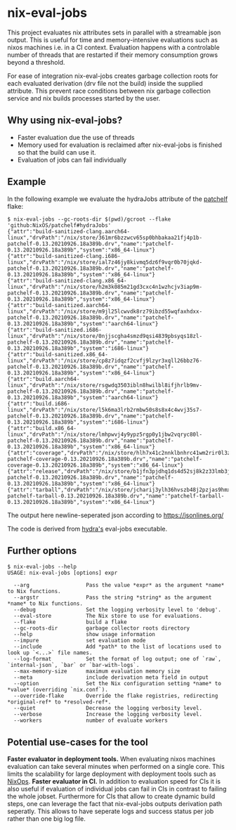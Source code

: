 # nix-eval-jobs

This project evaluates nix attributes sets in parallel with a streamable json output.
This is useful for time and memory-intensive evaluations such as nixos machines i.e. in a CI context.
Evaluation happens with a controlable number of threads that are restarted if
their memory consumption grows beyond a threshold.

For ease of integration nix-eval-jobs creates garbage collection roots for each
evaluated derivation (drv file not the build) inside the supplied attribute.
This prevent race conditions between nix garbage collection service and nix
builds processes started by the user.

## Why using nix-eval-jobs?

- Faster evaluation due the use of threads
- Memory used for evaluation is reclaimed after nix-eval-jobs is finished so that the build can use it.
- Evaluation of jobs can fail individually

## Example

In the following example we evaluate the hydraJobs attribute of the [patchelf](https://github.com/NixOS/patchelf) flake:

```console
$ nix-eval-jobs --gc-roots-dir $(pwd)/gcroot --flake 'github:NixOS/patchelf#hydraJobs'
{"attr":"build-sanitized-clang.aarch64-linux","drvPath":"/nix/store/361mr6bzzwcv65sp0bhbakaa21fj4p1b-patchelf-0.13.20210926.18a389b.drv","name":"patchelf-0.13.20210926.18a389b","system":"x86_64-linux"}
{"attr":"build-sanitized-clang.i686-linux","drvPath":"/nix/store/ial7z46jy8kivmq5dz6f9vqr0b70jqkd-patchelf-0.13.20210926.18a389b.drv","name":"patchelf-0.13.20210926.18a389b","system":"x86_64-linux"}
{"attr":"build-sanitized-clang.x86_64-linux","drvPath":"/nix/store/h2m3k085m21gd3cxc4n1wzhcjv3iap9m-patchelf-0.13.20210926.18a389b.drv","name":"patchelf-0.13.20210926.18a389b","system":"x86_64-linux"}
{"attr":"build-sanitized.aarch64-linux","drvPath":"/nix/store/m9jl25lcwvdk8rz79ibzd55wqfaxhdxx-patchelf-0.13.20210926.18a389b.drv","name":"patchelf-0.13.20210926.18a389b","system":"aarch64-linux"}
{"attr":"build-sanitized.i686-linux","drvPath":"/nix/store/0njjscgha4smzd9qsi4839pbsyqs18zl-patchelf-0.13.20210926.18a389b.drv","name":"patchelf-0.13.20210926.18a389b","system":"i686-linux"}
{"attr":"build-sanitized.x86_64-linux","drvPath":"/nix/store/cp8z7idqzf2cvfj9lzyr3xqll26bbz76-patchelf-0.13.20210926.18a389b.drv","name":"patchelf-0.13.20210926.18a389b","system":"x86_64-linux"}
{"attr":"build.aarch64-linux","drvPath":"/nix/store/rsgwdq3503ibln8hwilbl8ifjhrlb9mv-patchelf-0.13.20210926.18a389b.drv","name":"patchelf-0.13.20210926.18a389b","system":"aarch64-linux"}
{"attr":"build.i686-linux","drvPath":"/nix/store/l5k6ma3lrb2rmbw50s8s8x4c4wvj35s7-patchelf-0.13.20210926.18a389b.drv","name":"patchelf-0.13.20210926.18a389b","system":"i686-linux"}
{"attr":"build.x86_64-linux","drvPath":"/nix/store/lmhpwvj4y9ypz5rgp0y1jbw2vqryc80l-patchelf-0.13.20210926.18a389b.drv","name":"patchelf-0.13.20210926.18a389b","system":"x86_64-linux"}
{"attr":"coverage","drvPath":"/nix/store/hlh7x41c2nnklbnhrc41wm2rir0l3zq3-patchelf-coverage-0.13.20210926.18a389b.drv","name":"patchelf-coverage-0.13.20210926.18a389b","system":"x86_64-linux"}
{"attr":"release","drvPath":"/nix/store/b1jfn3pjdhq1ds4d52sj8k2z33lmb3jk-patchelf-0.13.20210926.18a389b.drv","name":"patchelf-0.13.20210926.18a389b","system":"x86_64-linux"}
{"attr":"tarball","drvPath":"/nix/store/jcharij3ylh36hvszb48j2pzjas9hmx1-patchelf-tarball-0.13.20210926.18a389b.drv","name":"patchelf-tarball-0.13.20210926.18a389b","system":"x86_64-linux"}
```

The output here newline-seperated json according to https://jsonlines.org/

The code is derived from [hydra's](https://github.com/nixos/hydra) eval-jobs executable.

## Further options

``` console
$ nix-eval-jobs --help
USAGE: nix-eval-jobs [options] expr

  --arg                  Pass the value *expr* as the argument *name* to Nix functions.
  --argstr               Pass the string *string* as the argument *name* to Nix functions.
  --debug                Set the logging verbosity level to 'debug'.
  --eval-store           The Nix store to use for evaluations.
  --flake                build a flake
  --gc-roots-dir         garbage collector roots directory
  --help                 show usage information
  --impure               set evaluation mode
  --include              Add *path* to the list of locations used to look up `<...>` file names.
  --log-format           Set the format of log output; one of `raw`, `internal-json`, `bar` or `bar-with-logs`.
  --max-memory-size      maximum evaluation memory size
  --meta                 include derivation meta field in output
  --option               Set the Nix configuration setting *name* to *value* (overriding `nix.conf`).
  --override-flake       Override the flake registries, redirecting *original-ref* to *resolved-ref*.
  --quiet                Decrease the logging verbosity level.
  --verbose              Increase the logging verbosity level.
  --workers              number of evaluate workers
```


## Potential use-cases for the tool

**Faster evaluator in deployment tools.** When evaluating nixos machines evaluation can take several minutes when performed on a single core.
This limits the scalability for large deployment with deployment tools such as [NixOps](https://github.com/NixOS/nixops).
**Faster evaluator in CI.** In addition to evaluation speed for CIs it is also useful if evaluation of individual jobs can fail in CIs in contrast to failing the whole jobset.
Furthermore for CIs that allow to create dynamic build steps, one can leverage the fact that nix-eval-jobs outputs derivation path seperatly.
This allows to have seperate logs and success status per job rather than one big log file.
